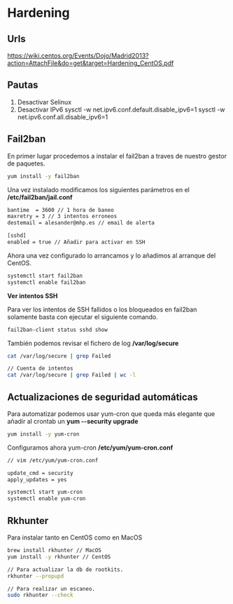 # Hardening

## Urls
https://wiki.centos.org/Events/Dojo/Madrid2013?action=AttachFile&do=get&target=Hardening_CentOS.pdf

## Pautas
1. Desactivar Selinux
2. Desactivar IPv6 
    sysctl -w net.ipv6.conf.default.disable_ipv6=1
    sysctl -w net.ipv6.conf.all.disable_ipv6=1 

## Fail2ban

En primer lugar procedemos a instalar el fail2ban a traves de nuestro gestor de paquetes.
```bash
yum install -y fail2ban 
```

Una vez instalado modificamos los siguientes parámetros en el **/etc/fail2ban/jail.conf**
```bash
bantime  = 3600 // 1 hora de baneo
maxretry = 3 // 3 intentos erroneos
destemail = alesander@mhp.es // email de alerta

[sshd]
enabled = true // Añadir para activar en SSH
```

Ahora una vez configurado lo arrancamos y lo añadimos al arranque del CentOS.
```bash
systemctl start fail2ban 
systemctl enable fail2ban
```

**Ver intentos SSH**

Para ver los intentos de SSH fallidos o los bloqueados en fail2ban solamente basta con ejecutar el siguiente comando.
```bash
fail2ban-client status sshd show
```

También podemos revisar el fichero de log **/var/log/secure**
```bash
cat /var/log/secure | grep Failed 

// Cuenta de intentos
cat /var/log/secure | grep Failed | wc -l 
```

## Actualizaciones de seguridad automáticas

Para automatizar podemos usar yum-cron que queda más elegante que añadir al crontab un **yum --security upgrade** 

```bash
yum install -y yum-cron
```

Configuramos ahora yum-cron **/etc/yum/yum-cron.conf**
```bash
// vim /etc/yum/yum-cron.conf

update_cmd = security
apply_updates = yes
```

```bash
systemctl start yum-cron
systemctl enable yum-cron
```

## Rkhunter 
Para instalar tanto en CentOS como en MacOS
```bash
brew install rkhunter // MacOS
yum install -y rkhunter // CentOS

// Para actualizar la db de rootkits.
rkhunter --propupd

// Para realizar un escaneo.
sudo rkhunter --check
```

